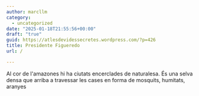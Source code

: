 ```yaml
---
author: marcllm
category:
  - uncategorized
date: "2025-01-18T21:55:56+00:00"
draft: "true"
guid: https://atlesdevidessecretes.wordpress.com/?p=426
title: Presidente Figueredo
url: /

---
```

Al cor de l'amazones hi ha ciutats encerclades de naturalesa. És una selva densa que arriba a travessar les cases en forma de mosquits, humitats, aranyes
